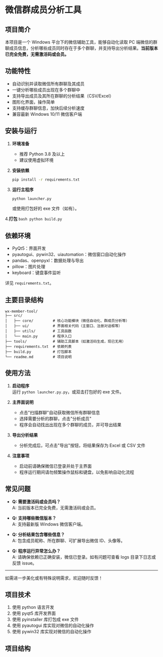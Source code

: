 # 微信群成员分析工具

## 项目简介

本项目是一个 Windows 平台下的微信辅助工具，能够自动化读取 PC 端微信的群聊成员信息，分析哪些成员同时存在于多个群聊，并支持导出分析结果。**当前版本已完全免费，无需激活码或会员。**

## 功能特性

-   自动识别并读取微信所有群聊及其成员
-   一键分析哪些成员出现在多个群聊中
-   支持导出成员及其所在群聊的分析结果（CSV/Excel）
-   图形化界面，操作简单
-   支持缓存群聊信息，加快后续分析速度
-   兼容最新 Windows 10/11 微信客户端

## 安装与运行

1. **环境准备**

    - 推荐 Python 3.8 及以上
    - 建议使用虚拟环境

2. **安装依赖**

    ```bash
    pip install -r requirements.txt
    ```

3. **运行主程序**
    ```bash
    python launcher.py
    ```
    或使用打包好的 exe 文件（如有）。

4.**打包** `bash python build.py `

## 依赖环境

-   PyQt5：界面开发
-   pyautogui、pywin32、uiautomation：微信窗口自动化操作
-   pandas、openpyxl：数据处理与导出
-   pillow：图片处理
-   keyboard：键盘事件监听

详见 `requirements.txt`。

## 主要目录结构

```
wx-member-tool/
├── src/
│   ├── core/         # 核心功能模块（微信自动化、群成员分析等）
│   ├── ui/           # 界面相关代码（主窗口、注册对话框等）
│   ├── utils/        # 工具函数
│   └── main.py       # 程序入口
├── tools/            # 辅助工具脚本（如激活码生成，现已无用）
├── requirements.txt  # 依赖列表
├── build.py          # 打包脚本
└── readme.md         # 项目说明
```

## 使用方法

1. **启动程序**  
   运行 `python launcher.py.py`，或双击打包好的 exe 文件。

2. **主界面说明**

    - 点击"扫描群聊"自动获取微信所有群聊信息
    - 选择需要分析的群聊，点击"分析成员"
    - 程序会自动找出出现在多个群聊的成员，并可导出结果

3. **导出分析结果**

    - 分析完成后，可点击"导出"按钮，将结果保存为 Excel 或 CSV 文件

4. **注意事项**
    - 启动前请确保微信已登录并处于主界面
    - 程序运行期间请勿频繁操作鼠标和键盘，以免影响自动化流程

## 常见问题

-   **Q: 需要激活码或会员吗？**  
    A: 当前版本已完全免费，无需激活码或会员。

-   **Q: 支持哪些微信版本？**  
    A: 支持最新版 Windows 微信客户端。

-   **Q: 分析结果包含哪些信息？**  
    A: 包含成员昵称、所在群聊、可扩展导出微信 ID、头像等。

-   **Q: 程序运行异常怎么办？**  
    A: 请确保依赖已正确安装，微信已登录。如有问题可查看 logs 目录下日志或反馈 issue。

---

如需进一步美化或有特殊说明需求，欢迎随时反馈！

## 项目技术

1. 使用 python 语言开发
2. 使用 pyqt5 库开发界面
3. 使用 pyinstaller 库打包成 exe 文件
4. 使用 pyautogui 库实现对微信的自动化操作
5. 使用 pywin32 库实现对微信的自动化操作

## 项目结构
